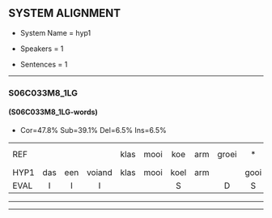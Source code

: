 
## SYSTEM ALIGNMENT

- System Name = hyp1

- Speakers = 1

- Sentences = 1

---

### S06C033M8_1LG

#### (S06C033M8_1LG-words)

- Cor=47.8%	Sub=39.1%	Del=6.5%	Ins=6.5%

|  |  |  |  |  |  |  |  |  |  |  |  |  |  |  |  |  |  |  |  |  |  |  |  |  |  |  |  |  |  |  |  |  |  |  |  |  |  |  |  |  |  |  |  |  |  |  |
|:--- |:---:|:---:|:---:|:---:|:---:|:---:|:---:|:---:|:---:|:---:|:---:|:---:|:---:|:---:|:---:|:---:|:---:|:---:|:---:|:---:|:---:|:---:|:---:|:---:|:---:|:---:|:---:|:---:|:---:|:---:|:---:|:---:|:---:|:---:|:---:|:---:|:---:|:---:|:---:|:---:|:---:|:---:|:---:|:---:|:---:|:---:|
| REF |  |  |  | klas | mooi | koe | arm | groei | * | strand | bed | eerst | voor | draai | sjaal | herfst | duur | straat | leeuw | * | clown | hoek | krant | hout | vriend | gauw | * | chips | groen*(groei) | feest | reis*(grijs) | jas | huis | paard | vijf | muts | nieuw | kind | bang | oog | zacht | schoen | plas | neus | knoop | plank |
| HYP1 | das | een | voiand | klas | mooi | koel | arm |  | gooi | sstrand | bed | eerst | voor | rei | scheil | herft | duur | straat | leeuw |  | sclown | hook | krant | hout | vriend | gouw | scha | gips | frooi | feest | res | jos | hus | paard |  | vif | mutsnieuw | kind | bang | oog | zacht | schoen | plas | neuis | knoop | plank |
| EVAL | I | I | I |  |  | S |  | D | S | S |  |  |  | S | S | S |  |  |  | D | S | S |  |  |  | S | S | S | S |  | S | S | S |  | D | S | S |  |  |  |  |  |  | S |  |  |
---

---
